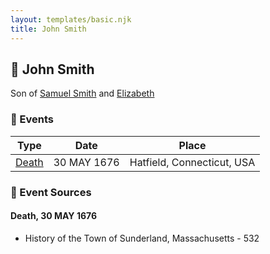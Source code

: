 ```yaml
---
layout: templates/basic.njk
title: John Smith
---
```

## 🔵 John Smith

Son of [Samuel Smith](/people/8/86804391) and [Elizabeth ](/people/7/71389724)

### 📆 Events

Type | Date | Place
------ | ------ | ------
[Death](#event-dc6d23b6-8069-48f5-95db-b98a6e587596) | 30 MAY 1676 | Hatfield, Connecticut, USA

### 📰 Event Sources

#### <a id="event-dc6d23b6-8069-48f5-95db-b98a6e587596"></a> Death, 30 MAY 1676
* History of the Town of Sunderland, Massachusetts  - 532